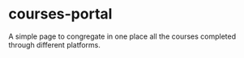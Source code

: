 # courses-portal
A simple page to congregate in one place all the courses completed through different platforms.
